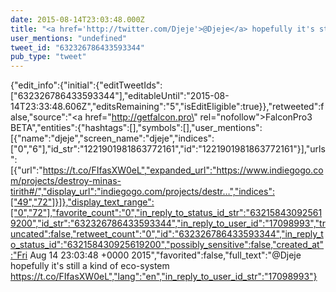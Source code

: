 ```yaml
---
date: 2015-08-14T23:03:48.000Z
title: "<a href='http://twitter.com/Djeje'>@Djeje</a> hopefully it's still a kind of eco-system https://t.co/FIfasXW0eL″"
user_mentions: "undefined"
tweet_id: "632326786433593344"
pub_type: "tweet"
---
```

{"edit_info":{"initial":{"editTweetIds":["632326786433593344"],"editableUntil":"2015-08-14T23:33:48.606Z","editsRemaining":"5","isEditEligible":true}},"retweeted":false,"source":"<a href=\"http://getfalcon.pro\" rel=\"nofollow\">FalconPro3 BETA</a>","entities":{"hashtags":[],"symbols":[],"user_mentions":[{"name":"djeje","screen_name":"djeje","indices":["0","6"],"id_str":"1221901981863772161","id":"1221901981863772161"}],"urls":[{"url":"https://t.co/FIfasXW0eL","expanded_url":"https://www.indiegogo.com/projects/destroy-minas-tirith#/","display_url":"indiegogo.com/projects/destr…","indices":["49","72"]}]},"display_text_range":["0","72"],"favorite_count":"0","in_reply_to_status_id_str":"632158430925619200","id_str":"632326786433593344","in_reply_to_user_id":"17098993","truncated":false,"retweet_count":"0","id":"632326786433593344","in_reply_to_status_id":"632158430925619200","possibly_sensitive":false,"created_at":"Fri Aug 14 23:03:48 +0000 2015","favorited":false,"full_text":"@Djeje hopefully it's still a kind of eco-system https://t.co/FIfasXW0eL","lang":"en","in_reply_to_user_id_str":"17098993"}
